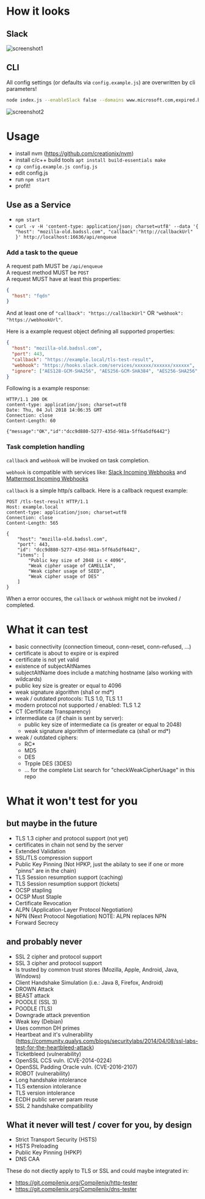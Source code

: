 # How it looks
## Slack
![screenshot1](https://git.compilenix.org/Compilenix/tls-tester/raw/master/screenshot1.png)

## CLI
All config settings (or defaults via `config.example.js`) are overwritten by cli parameters!

```bash
node index.js --enableSlack false --domains www.microsoft.com,expired.badssl.com --ignore Expire,PubKeySize
```

![screenshot2](https://git.compilenix.org/Compilenix/tls-tester/raw/master/screenshot2.png)

# Usage
* install nvm (https://github.com/creationix/nvm)
* install c/c++ build tools `apt install build-essentials make`
* `cp config.example.js config.js`
* edit config.js
* run `npm start`
* profit!

## Use as a Service
* `npm start`
* `curl -v -H 'content-type: application/json; charset=utf8' --data '{ "host": "mozilla-old.badssl.com", "callback":"http://callbackUrl" }' http://localhost:16636/api/enqueue`

### Add a task to the queue
A request path MUST be `/api/enqueue`<br/>
A request method MUST be `POST`<br/>
A request MUST have at least this properties:
```json
{
  "host": "fqdn"
}
```
And at least one of `"callback": "https://callbackUrl"` OR `"webhook": "https://webhookUrl"`.

Here is a example request object defining all supported properties:
```json
{
  "host": "mozilla-old.badssl.com",
  "port": 443,
  "callback": "https://example.local/tls-test-result",
  "webhook": "https://hooks.slack.com/services/xxxxxx/xxxxxx/xxxxxx",
  "ignore": ["AES128-GCM-SHA256", "AES256-GCM-SHA384", "AES256-SHA256", "AES128-SHA256", "AES256-SHA", "AES128-SHA"]
}
```

Following is a example response:
```text
HTTP/1.1 200 OK
content-type: application/json; charset=utf8
Date: Thu, 04 Jul 2018 14:06:35 GMT
Connection: close
Content-Length: 60

{"message":"OK","id":"dcc9d880-5277-435d-981a-5ff6a5df6442"}
```

### Task completion handling
`callback` and `webhook` will be invoked on task completion.

`webhook` is compatible with services like: [Slack Incoming Webhooks](https://api.slack.com/incoming-webhooks) and [Mattermost Incoming Webhooks](https://docs.mattermost.com/developer/webhooks-incoming.html)

`callback` is a simple http/s callback. Here is a callback request example:
```text
POST /tls-test-result HTTP/1.1
Host: example.local
content-type: application/json; charset=utf8
Connection: close
Content-Length: 565

{
    "host": "mozilla-old.badssl.com",
    "port": 443,
    "id": "dcc9d880-5277-435d-981a-5ff6a5df6442",
    "items": [
        "Public key size of 2048 is < 4096",
        "Weak cipher usage of CAMELLIA",
        "Weak cipher usage of SEED",
        "Weak cipher usage of DES"
    ]
}
```

When a error occures, the `callback` or `webhook` might not be invoked / completed.

# What it can test
* basic connectivity (connection timeout, conn-reset, conn-refused, ...)
* certificate is about to expire or is expired
* certificate is not yet valid
* existence of subjectAltNames
* subjectAltName does include a matching hostname (also working with wildcards)
* public key size is greater or equal to 4096
* weak signature algorithm (sha1 or md*)
* weak / outdated protocols: TLS 1.0, TLS 1.1
* modern protocol not supported / enabled: TLS 1.2
* CT (Certificate Transparency)
* intermediate ca (if chain is sent by server):
  * public key size of intermediate ca (is greater or equal to 2048)
  * weak signature algorithm of intermediate ca (sha1 or md*)
* weak / outdated ciphers:
  * RC*
  * MD5
  * DES
  * Trpple DES (3DES)
  * ... for the complete List search for "checkWeakCipherUsage" in this repo

# What it won't test for you
## but maybe in the future
* TLS 1.3 cipher and protocol support (not yet)
* certificates in chain not send by the server
* Extended Validation
* SSL/TLS compression support
* Public Key Pinning (Not HPKP, just the abilaty to see if one or more "pinns" are in the chain)
* TLS Session resumption support (caching)
* TLS Session resumption support (tickets)
* OCSP stapling
* OCSP Must Staple
* Certificate Revocation
* ALPN (Application-Layer Protocol Negotiation)
* NPN (Next Protocol Negotiation) NOTE: ALPN replaces NPN
* Forward Secrecy

## and probably never
* SSL 2 cipher and protocol support
* SSL 3 cipher and protocol support
* Is trusted by common trust stores (Mozilla, Apple, Android, Java, Windows)
* Client Handshake Simulation (i.e.: Java 8, Firefox, Android)
* DROWN Attack
* BEAST attack
* POODLE (SSL 3)
* POODLE (TLS)
* Downgrade attack prevention
* Weak key (Debian)
* Uses common DH primes
* Heartbeat and it's vulnerability (https://community.qualys.com/blogs/securitylabs/2014/04/08/ssl-labs-test-for-the-heartbleed-attack)
* Ticketbleed (vulnerability)
* OpenSSL CCS vuln. (CVE-2014-0224)
* OpenSSL Padding Oracle vuln. (CVE-2016-2107)
* ROBOT (vulnerability)
* Long handshake intolerance
* TLS extension intolerance
* TLS version intolerance
* ECDH public server param reuse
* SSL 2 handshake compatibility

## What it never will test / cover for you, by design
* Strict Transport Security (HSTS)
* HSTS Preloading
* Public Key Pinning (HPKP)
* DNS CAA

These do not diectly apply to TLS or SSL and could maybe integrated in:
* https://git.compilenix.org/Compilenix/http-tester
* https://git.compilenix.org/Compilenix/dns-tester
